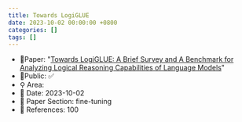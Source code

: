 ```yaml
---
title: Towards LogiGLUE
date: 2023-10-02 00:00:00 +0800
categories: []
tags: []
---
```


- 📙Paper: "[Towards LogiGLUE: A Brief Survey and A Benchmark for Analyzing Logical Reasoning Capabilities of Language Models](https://www.semanticscholar.org/paper/Towards-LogiGLUE%3A-A-Brief-Survey-and-A-Benchmark-of-Luo-Kumbhar/68ef6138e007421f1a70e2d0ce1b3308a54cc784)"
- 🔑Public: ✅
- ⚲ Area: 
- 📅 Date: 2023-10-02
- 🔎 Paper Section: fine-tuning
- 📝 References: 100
